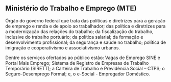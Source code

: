Ministério do Trabalho e Emprego (MTE)
---

Órgão do governo federal que trata  das políticas e diretrizes para a geração de emprego e renda e de apoio ao trabalhador; das  política e diretrizes para a modernização das relações do trabalho; da fiscalização do trabalho, inclusive do trabalho portuário; da política salarial; da formação e desenvolvimento profissional; da segurança e saúde no trabalho; política de imigração e cooperativismo e associativismo urbanos. 

Dentre os serviços ofertados ao público estão: Vagas de Emprego SINE e Portal Mais Emprego; Sistema de Registro de Empresas de Trabalho Temporário (SIRETT); a Carteira de Trabalho e Previdência Social – CTPS; o Seguro-Desemprego Formal; e, o e-Social - Empregador Doméstico.